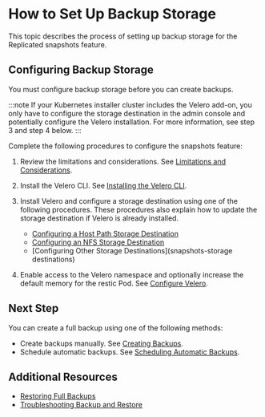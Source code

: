 # How to Set Up Backup Storage

This topic describes the process of setting up backup storage for the Replicated snapshots feature.

## Configuring Backup Storage

You must configure backup storage before you can create backups.

:::note
If your Kubernetes installer cluster includes the Velero add-on, you only have to configure the storage destination in the admin console and potentially configure the Velero installation. For more information, see step 3 and step 4 below.
:::

Complete the following procedures to configure the snapshots feature:

1. Review the limitations and considerations. See [Limitations and Considerations](snapshots-understanding#limitations-and-considerations).

1. Install the Velero CLI. See [Installing the Velero CLI](snapshots-velero-cli-installing).

1. Install Velero and configure a storage destination using one of the following procedures. These procedures also explain how to update the storage destination if Velero is already installed.

    - [Configuring a Host Path Storage Destination](snapshots-configuring-hostpath)
    - [Configuring an NFS Storage Destination](snapshots-configuring-nfs)
    - [Configuring Other Storage Destinations](snapshots-storage destinations)

1. Enable access to the Velero namespace and optionally increase the default memory for the restic Pod. See [Configure Velero](snapshots-velero-installing-config).

## Next Step

You can create a full backup using one of the following methods:

  * Create backups manually. See [Creating Backups](snapshots-creating).
  * Schedule automatic backups. See [Scheduling Automatic Backups](snapshots-scheduling).

## Additional Resources

* [Restoring Full Backups](snapshots-restoring-full)
* [Troubleshooting Backup and Restore](snapshots-troubleshooting-backup-restore)

